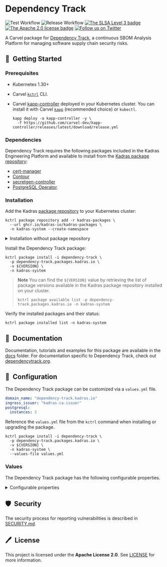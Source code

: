 # Dependency Track

![Test Workflow](https://github.com/kadras-io/package-for-dependency-track/actions/workflows/test.yml/badge.svg)
![Release Workflow](https://github.com/kadras-io/package-for-dependency-track/actions/workflows/release.yml/badge.svg)
[![The SLSA Level 3 badge](https://slsa.dev/images/gh-badge-level3.svg)](https://slsa.dev/spec/v1.0/levels)
[![The Apache 2.0 license badge](https://img.shields.io/badge/License-Apache_2.0-blue.svg)](https://opensource.org/licenses/Apache-2.0)
[![Follow us on Twitter](https://img.shields.io/static/v1?label=Twitter&message=Follow&color=1DA1F2)](https://twitter.com/kadrasIO)

A Carvel package for [Dependency Track](https://dependency-track.io), a continuous SBOM Analysis Platform for managing software supply chain security risks.

## 🚀&nbsp; Getting Started

### Prerequisites

* Kubernetes 1.30+
* Carvel [`kctrl`](https://carvel.dev/kapp-controller/docs/latest/install/#installing-kapp-controller-cli-kctrl) CLI.
* Carvel [kapp-controller](https://carvel.dev/kapp-controller) deployed in your Kubernetes cluster. You can install it with Carvel [`kapp`](https://carvel.dev/kapp/docs/latest/install) (recommended choice) or `kubectl`.

  ```shell
  kapp deploy -a kapp-controller -y \
    -f https://github.com/carvel-dev/kapp-controller/releases/latest/download/release.yml
  ```

### Dependencies

Dependency Track requires the following packages included in the Kadras Engineering Platform and available to install from the [Kadras package repository](https://github.com/kadras-io/kadras-packages):

* [cert-manager](https://github.com/kadras-io/package-for-cert-manager)
* [Contour](https://github.com/kadras-io/package-for-contour)
* [secretgen-controller](https://github.com/kadras-io/package-for-secretgen-controller)
* [PostgreSQL Operator](https://github.com/kadras-io/package-for-postgresql-operator). 

### Installation

Add the Kadras [package repository](https://github.com/kadras-io/kadras-packages) to your Kubernetes cluster:

  ```shell
  kctrl package repository add -r kadras-packages \
    --url ghcr.io/kadras-io/kadras-packages \
    -n kadras-system --create-namespace
  ```

<details><summary>Installation without package repository</summary>
The recommended way of installing the Dependency Track package is via the Kadras <a href="https://github.com/kadras-io/kadras-packages">package repository</a>. If you prefer not using the repository, you can add the package definition directly using <a href="https://carvel.dev/kapp/docs/latest/install"><code>kapp</code></a> or <code>kubectl</code>.

  ```shell
  kubectl create namespace kadras-system
  kapp deploy -a dependency-track-package -n kadras-system -y \
    -f https://github.com/kadras-io/package-for-dependency-track/releases/latest/download/metadata.yml \
    -f https://github.com/kadras-io/package-for-dependency-track/releases/latest/download/package.yml
  ```
</details>

Install the Dependency Track package:

  ```shell
  kctrl package install -i dependency-track \
    -p dependency-track.packages.kadras.io \
    -v ${VERSION} \
    -n kadras-system
  ```

> **Note**
> You can find the `${VERSION}` value by retrieving the list of package versions available in the Kadras package repository installed on your cluster.
> 
>   ```shell
>   kctrl package available list -p dependency-track.packages.kadras.io -n kadras-system
>   ```

Verify the installed packages and their status:

  ```shell
  kctrl package installed list -n kadras-system
  ```

## 📙&nbsp; Documentation

Documentation, tutorials and examples for this package are available in the [docs](docs) folder.
For documentation specific to Dependency Track, check out [dependencytrack.org](https://docs.dependencytrack.org/).

## 🎯&nbsp; Configuration

The Dependency Track package can be customized via a `values.yml` file.

```yaml
domain_name: "dependency-track.kadras.io"
ingress_issuer: "kadras-ca-issuer"
postgresql:
  instances: 3
```

Reference the `values.yml` file from the `kctrl` command when installing or upgrading the package.

```shell
kctrl package install -i dependency-track \
  -p dependency-track.packages.kadras.io \
  -v ${VERSION} \
  -n kadras-system \
  --values-file values.yml
```

### Values

The Dependency Track package has the following configurable properties.

<details><summary>Configurable properties</summary>

| Config | Default | Description |
|-------|-------------------|-------------|
| `system_requirement_check` | `true` | Whether Dependency Track will check for memory and CPU requirements at startup time. |
| `domain_name` | `""` | Domain name for Dependency Track. It must be a valid DNS name. |
| `ingress_issuer` | `""` | A reference to the ClusterIssuer to use for enabling TLS in Dependency Track. |


Settings for the API Server component.

| Config | Default | Description |
|-------|-------------------|-------------|
| `api_server.logging.level` | `info` | Log verbosity level. Options: `trace`, `debug`, `info`, `warn`, `error`. |
| `api_server.logging.format` | `console` | Log encoding format. Options: `console`, `json`. |
| `api_server.metrics.enabled` | `true` | Whether to enable the generation of Prometheus metrics. |
| `api_server.resources.cpu` | `0.5` | CPU requests configuration for the API Server component. |
| `api_server.resources.memory` | `5Gi` | Memory requests configuration for the API Server component. |
| `api_server.limits.cpu` | `4` | CPU limits configuration for the API Server component. |
| `api_server.limits.memory` | `5Gi` | Memory limits configuration for the API Server component. |
| `api_server.storage.class_name` | `""` | Class name for the PersistenceVolume to create. |
| `api_server.storage.size` | `500Mi` | Size of the PersistenceVolume to create. |

Settings for the Frontend component.

| Config | Default | Description |
|-------|-------------------|-------------|
| `frontend.replicas` | `1` | The number of Frontend replicas. In order to enable high availability, it should be greater than 1. |
| `frontend.resources.cpu` | `0.5` | CPU requests configuration for the Frontend component. |
| `frontend.resources.memory` | `5Gi` | Memory requests configuration for the Frontend component. |
| `frontend.limits.cpu` | `4` | CPU limits configuration for the Frontend component. |
| `frontend.limits.memory` | `5Gi` | Memory limits configuration for the Frontend component. |

Settings for the corporate proxy.

| Config | Default | Description |
|-------|-------------------|-------------|
| `proxy.https_proxy` | `""` | The HTTPS proxy to use for network traffic. |
| `proxy.http_proxy` | `""` | The HTTP proxy to use for network traffic. |
| `proxy.no_proxy` | `""` | A comma-separated list of hostnames, IP addresses, or IP ranges in CIDR format that should not use the proxy. |

Settings for the PostgreSQL database.

| Config | Default | Description |
|-------|-------------------|-------------|
| `postgresql.instances` | `1` | Number of instances for the PostgreSQL database cluster. Define at least 3 for production scenarios. |
| `postgresql.storage.size` | `500Mi` | Size of the PersistenceVolume to create for each PostgreSQL instance. |

</details>

## 🛡️&nbsp; Security

The security process for reporting vulnerabilities is described in [SECURITY.md](SECURITY.md).

## 🖊️&nbsp; License

This project is licensed under the **Apache License 2.0**. See [LICENSE](LICENSE) for more information.
